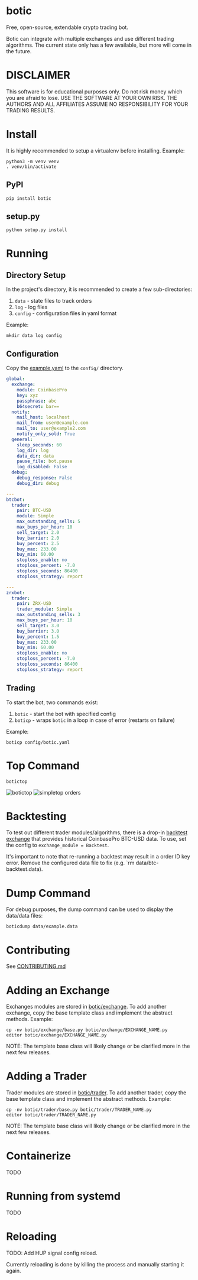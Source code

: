 # botic
Free, open-source, extendable crypto trading bot.

Botic can integrate with multiple exchanges and use different trading algorithms. The current
state only has a few available, but more will come in the future.

# DISCLAIMER

This software is for educational purposes only. Do not risk money which you are afraid to lose. USE
THE SOFTWARE AT YOUR OWN RISK. THE AUTHORS AND ALL AFFILIATES ASSUME NO RESPONSIBILITY FOR YOUR
TRADING RESULTS.

# Install

It is highly recommended to setup a virtualenv before installing. Example:

```
python3 -m venv venv
. venv/bin/activate
```
## PyPI

```
pip install botic
```

## setup.py

```
python setup.py install
```

# Running

## Directory Setup

In the project's directory, it is recommended to create a few sub-directories:
1. `data` - state files to track orders
2. `log` - log files
3. `config` - configuration files in yaml format

Example:
```
mkdir data log config
```

## Configuration
Copy the [example.yaml](/example.yaml) to the `config/` directory.

```yaml
global:
  exchange:
    module: CoinbasePro
    key: xyz
    passphrase: abc
    b64secret: bar==
  notify:
    mail_host: localhost
    mail_from: user@example.com
    mail_to: user@example2.com
    notify_only_sold: True
  general:
    sleep_seconds: 60
    log_dir: log
    data_dir: data
    pause_file: bot.pause
    log_disabled: False
  debug:
    debug_response: False
    debug_dir: debug

---
btcbot:
  trader:
    pair: BTC-USD
    module: Simple
    max_outstanding_sells: 5
    max_buys_per_hour: 10
    sell_target: 2.0
    buy_barrier: 2.0
    buy_percent: 2.5
    buy_max: 233.00
    buy_min: 60.00
    stoploss_enable: no
    stoploss_percent: -7.0
    stoploss_seconds: 86400
    stoploss_strategy: report

---
zrxbot:
  trader:
    pair: ZRX-USD
    trader_module: Simple
    max_outstanding_sells: 3
    max_buys_per_hour: 10
    sell_target: 3.0
    buy_barrier: 3.0
    buy_percent: 1.5
    buy_max: 233.00
    buy_min: 60.00
    stoploss_enable: no
    stoploss_percent: -7.0
    stoploss_seconds: 86400
    stoploss_strategy: report
```

## Trading

To start the bot, two commands exist:
1. `botic` - start the bot with specified config
2. `boticp` - wraps `botic` in a loop in case of error (restarts on failure)

Example:
```
boticp config/botic.yaml
```

# Top Command

```
botictop
```

![botictop](/docs/top1.png)
![simpletop orders](/docs/top2.png)

# Backtesting
To test out different trader modules/algorithms, there is a drop-in
[backtest exchange](/botic/exchange/backtest.py) that provides historical CoinbasePro BTC-USD data.
To use, set the config to `exchange_module = Backtest`.

It's important to note that re-running a backtest may result in a order ID key error. Remove the
configured data file to fix (e.g. `rm data/btc-backtest.data).


# Dump Command
For debug purposes, the dump command can be used to display the data/data files:
```
boticdump data/example.data
```

# Contributing
See [CONTRIBUTING.md](/CONTRIBUTING.md)

# Adding an Exchange

Exchanges modules are stored in [botic/exchange](/botic/exchange). To add another exchange,
copy the base template class and implement the abstract methods. Example:

```
cp -nv botic/exchange/base.py botic/exchange/EXCHANGE_NAME.py
editor botic/exchange/EXCHANGE_NAME.py
```

NOTE: The template base class will likely change or be clarified more in the next few releases.

# Adding a Trader

Trader modules are stored in [botic/trader](/botic/trader). To add another trader,
copy the base template class and implement the abstract methods. Example:

```
cp -nv botic/trader/base.py botic/trader/TRADER_NAME.py
editor botic/trader/TRADER_NAME.py
```

NOTE: The template base class will likely change or be clarified more in the next few releases.


# Containerize
TODO

# Running from systemd
TODO

# Reloading
TODO: Add HUP signal config reload.

Currently reloading is done by killing the process and manually starting it again.
